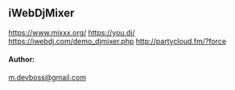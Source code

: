 
## iWebDjMixer

https://www.mixxx.org/
https://you.dj/
https://iwebdj.com/demo_djmixer.php
http://partycloud.fm/?force



#### Author:
m.devboss@gmail.com
